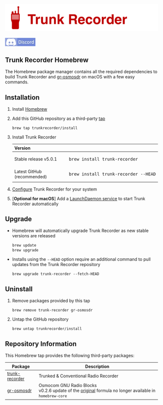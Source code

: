 ![Trunk Recorder](https://raw.githubusercontent.com/TrunkRecorder/trunk-recorder/refs/heads/master/docs/media/trunk-recorder-header.png)
---
[![Discord](https://raw.githubusercontent.com/TrunkRecorder/trunk-recorder/refs/heads/master/docs/media/discord.jpg)](https://discord.gg/btJAhESnks) &nbsp;&nbsp;

## Trunk Recorder Homebrew

The Homebrew package manager contains all the required dependencies to build Trunk Recorder and [gr-osmosdr](https://osmocom.org/projects/sdr/wiki/GrOsmoSDR) on macOS with a few easy commands.

## Installation

1. Install [Homebrew](https://brew.sh)

2. Add this GitHub repository as a third-party [tap](https://docs.brew.sh/Taps)

    ```
    brew tap trunkrecorder/install
    ```

3. Install Trunk Recorder

   | Version                     |                                               |
   | --------------------------- | --------------------------------------------- |
   | Stable release v5.0.1       | <pre>brew install trunk-recorder</pre>        |
   | Latest GitHub (recommended) | <pre>brew install trunk-recorder --HEAD</pre> |

4. [Configure](https://github.com/TrunkRecorder/trunk-recorder/blob/master/docs/CONFIGURE.md) Trunk Recorder for your system

5. [**Optional for macOS**] Add a [LaunchDaemon service](https://github.com/TrunkRecorder/trunk-recorder/wiki/Running-Trunk-Recorder#running-as-a-service-on-macos) to start Trunk Recorder automatically

## Upgrade

- Homebrew will automatically upgrade Trunk Recorder as new stable versions are released
   ```
   brew update
   brew upgrade
   ```

- Installs using the `--HEAD` option require an additional command to pull updates from the Trunk Recorder repository
   ```
   brew upgrade trunk-recorder --fetch-HEAD
   ```

## Uninstall

1. Remove packages provided by this tap
   
    ```
    brew remove trunk-recorder gr-osmosdr
    ```

2. Untap the GitHub repository
   
    ```
    brew untap trunkrecorder/install
    ```

## Repository Information

This Homebrew tap provides the following third-party packages:

| Package                                       | Description                                                                                                                                                                                           |
| --------------------------------------------- | ----------------------------------------------------------------------------------------------------------------------------------------------------------------------------------------------------- |
| [trunk-recorder](./Formula/trunk-recorder.rb) | Trunked & Conventional Radio Recorder                                                                                                                                                                 |
| [gr-osmosdr](./Formula/gr-osmosdr.rb)         | Osmocom GNU Radio Blocks<br>v0.2.6 update of the [original](https://github.com/Homebrew/homebrew-core/commit/593566b87c28e333e607ef69c224541278a66614) formula no longer available in `homebrew-core` |